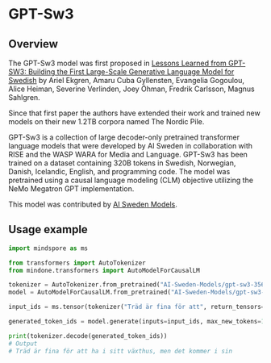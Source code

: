 <!--Copyright 2022 The HuggingFace Team. All rights reserved.

Licensed under the Apache License, Version 2.0 (the "License"); you may not use this file except in compliance with
the License. You may obtain a copy of the License at

http://www.apache.org/licenses/LICENSE-2.0

Unless required by applicable law or agreed to in writing, software distributed under the License is distributed on
an "AS IS" BASIS, WITHOUT WARRANTIES OR CONDITIONS OF ANY KIND, either express or implied. See the License for the
specific language governing permissions and limitations under the License.

⚠️ Note that this file is in Markdown but contain specific syntax for our doc-builder (similar to MDX) that may not be
rendered properly in your Markdown viewer.

-->

# GPT-Sw3

## Overview

The GPT-Sw3 model was first proposed in
[Lessons Learned from GPT-SW3: Building the First Large-Scale Generative Language Model for Swedish](http://www.lrec-conf.org/proceedings/lrec2022/pdf/2022.lrec-1.376.pdf)
by Ariel Ekgren, Amaru Cuba Gyllensten, Evangelia Gogoulou, Alice Heiman, Severine Verlinden, Joey Öhman,
Fredrik Carlsson, Magnus Sahlgren.

Since that first paper the authors have extended their work and trained new models on their new 1.2TB corpora named The Nordic Pile.

GPT-Sw3 is a collection of large decoder-only pretrained transformer language models that were developed by AI Sweden
in collaboration with RISE and the WASP WARA for Media and Language. GPT-Sw3 has been trained on a dataset containing
320B tokens in Swedish, Norwegian, Danish, Icelandic, English, and programming code. The model was pretrained using a
causal language modeling (CLM) objective utilizing the NeMo Megatron GPT implementation.

This model was contributed by [AI Sweden Models](https://huggingface.co/AI-Sweden-Models).

## Usage example

```python
import mindspore as ms

from transformers import AutoTokenizer
from mindone.transformers import AutoModelForCausalLM

tokenizer = AutoTokenizer.from_pretrained("AI-Sweden-Models/gpt-sw3-356m")
model = AutoModelForCausalLM.from_pretrained("AI-Sweden-Models/gpt-sw3-356m")

input_ids = ms.tensor(tokenizer("Träd är fina för att", return_tensors="np")["input_ids"])

generated_token_ids = model.generate(inputs=input_ids, max_new_tokens=10, do_sample=True)[0]

print(tokenizer.decode(generated_token_ids))
# Output
# Träd är fina för att ha i sitt växthus, men det kommer i sin
```
